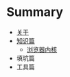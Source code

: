 # Summary

* [关于](README.md)
* [知识篇](zhishi_chapter.md)
   * [浏览器内核](liulanqi_neihe.md)
* 填坑篇
* 工具篇


